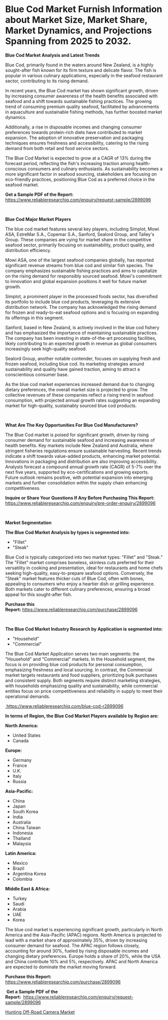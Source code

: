 <p><h1>Blue Cod Market Furnish Information about Market Size, Market Share, Market Dynamics, and Projections Spanning from 2025 to 2032.</h1></p><p><strong>Blue Cod Market Analysis and Latest Trends</strong></p>
<p><p>Blue Cod, primarily found in the waters around New Zealand, is a highly sought-after fish known for its firm texture and delicate flavor. The fish is popular in various culinary applications, especially in the seafood restaurant sector, contributing to its rising demand.</p><p>In recent years, the Blue Cod market has shown significant growth, driven by increasing consumer awareness of the health benefits associated with seafood and a shift towards sustainable fishing practices. The growing trend of consuming premium quality seafood, facilitated by advancements in aquaculture and sustainable fishing methods, has further boosted market dynamics.</p><p>Additionally, a rise in disposable incomes and changing consumer preferences towards protein-rich diets have contributed to market expansion. The adoption of innovative preservation and packaging techniques ensures freshness and accessibility, catering to the rising demand from both retail and food service sectors.</p><p>The Blue Cod Market is expected to grow at a CAGR of 13% during the forecast period, reflecting the fish's increasing traction among health-conscious consumers and culinary enthusiasts. As sustainability becomes a more significant factor in seafood sourcing, stakeholders are focusing on eco-friendly practices, positioning Blue Cod as a preferred choice in the seafood market.</p></p>
<p><strong>Get a Sample PDF of the Report:&nbsp;</strong> <a href="https://www.reliableresearchiq.com/enquiry/request-sample/2899096?utm_campaign=3128&utm_medium=2&utm_source=Github&utm_content=ia&utm_term=15032025&utm_id=blue-cod">https://www.reliableresearchiq.com/enquiry/request-sample/2899096</a></p>
<p>&nbsp;</p>
<p><strong>Blue Cod Major Market Players</strong></p>
<p><p>The blue cod market features several key players, including Simplot, Mowi ASA, EstreMar S.A., Copemar S.A., Sanford, Sealord Group, and Talley's Group. These companies are vying for market share in the competitive seafood sector, primarily focusing on sustainability, product quality, and distribution efficiency.</p><p>Mowi ASA, one of the largest seafood companies globally, has reported significant revenue streams from blue cod and similar fish species. The company emphasizes sustainable fishing practices and aims to capitalize on the rising demand for responsibly sourced seafood. Mowi's commitment to innovation and global expansion positions it well for future market growth.</p><p>Simplot, a prominent player in the processed foods sector, has diversified its portfolio to include blue cod products, leveraging its extensive distribution network. The company has acknowledged the rising demand for frozen and ready-to-eat seafood options and is focusing on expanding its offerings in this segment.</p><p>Sanford, based in New Zealand, is actively involved in the blue cod fishery and has emphasized the importance of maintaining sustainable practices. The company has been investing in state-of-the-art processing facilities, likely contributing to an expected growth in revenue as global consumers increasingly seek high-quality seafood.</p><p>Sealord Group, another notable contender, focuses on supplying fresh and frozen seafood, including blue cod. Its marketing strategies around sustainability and quality have gained traction, aiming to attract a conscientious consumer base.</p><p>As the blue cod market experiences increased demand due to changing dietary preferences, the overall market size is projected to grow. The collective revenues of these companies reflect a rising trend in seafood consumption, with projected annual growth rates suggesting an expanding market for high-quality, sustainably sourced blue cod products.</p></p>
<p>&nbsp;</p>
<p><strong>What Are The Key Opportunities For Blue Cod Manufacturers?</strong></p>
<p><p>The Blue Cod market is poised for significant growth, driven by rising consumer demand for sustainable seafood and increasing awareness of health benefits. Key markets include New Zealand and Australia, where stringent fisheries regulations ensure sustainable harvesting. Recent trends indicate a shift towards value-added products, enhancing market potential. Innovations in packaging and distribution are also improving accessibility. Analysts forecast a compound annual growth rate (CAGR) of 5-7% over the next five years, supported by eco-certifications and growing exports. Future outlook remains positive, with potential expansion into emerging markets and further consolidation within the supply chain enhancing competitiveness.</p></p>
<p><strong>Inquire or Share Your Questions If Any Before Purchasing This Report:</strong> <a href="https://www.reliableresearchiq.com/enquiry/pre-order-enquiry/2899096?utm_campaign=3128&utm_medium=2&utm_source=Github&utm_content=ia&utm_term=15032025&utm_id=blue-cod">https://www.reliableresearchiq.com/enquiry/pre-order-enquiry/2899096</a></p>
<p>&nbsp;</p>
<p><strong>Market Segmentation</strong></p>
<p><strong>The Blue Cod Market Analysis by types is segmented into:</strong></p>
<p><ul><li>"Fillet"</li><li>"Steak"</li></ul></p>
<p><p>Blue Cod is typically categorized into two market types: "Fillet" and "Steak." The "Fillet" market comprises boneless, skinless cuts preferred for their versatility in cooking and presentation, ideal for restaurants and home chefs seeking high-quality, easy-to-prepare seafood options. Conversely, the "Steak" market features thicker cuts of Blue Cod, often with bones, appealing to consumers who enjoy a heartier dish or grilling experience. Both markets cater to different culinary preferences, ensuring a broad appeal for this sought-after fish.</p></p>
<p><strong>Purchase this Report:&nbsp;</strong><a href="https://www.reliableresearchiq.com/purchase/2899096?utm_campaign=3128&utm_medium=2&utm_source=Github&utm_content=ia&utm_term=15032025&utm_id=blue-cod">https://www.reliableresearchiq.com/purchase/2899096</a></p>
<p>&nbsp;</p>
<p><strong>The Blue Cod Market Industry Research by Application is segmented into:</strong></p>
<p><ul><li>"Househeld"</li><li>"Commercial"</li></ul></p>
<p><p>The Blue Cod Market Application serves two main segments: the "Household" and "Commercial" markets. In the Household segment, the focus is on providing blue cod products for personal consumption, emphasizing freshness and local sourcing. In contrast, the Commercial market targets restaurants and food suppliers, prioritizing bulk purchases and consistent supply. Both segments require distinct marketing strategies, with households emphasizing quality and sustainability, while commercial entities focus on price competitiveness and reliability in supply to meet their operational demands.</p></p>
<p><a href="https://www.reliableresearchiq.com/blue-cod-r2899096?utm_campaign=3128&utm_medium=2&utm_source=Github&utm_content=ia&utm_term=15032025&utm_id=blue-cod">&nbsp;https://www.reliableresearchiq.com/blue-cod-r2899096</a></p>
<p><strong>In terms of Region, the Blue Cod Market Players available by Region are:</strong></p>
<p>
    <p> <strong> North America: </strong>
        <ul>
            <li>United States</li>
            <li>Canada</li>
        </ul>
        </p> 
    <p> <strong> Europe: </strong>
        <ul>
            <li>Germany</li>
            <li>France</li>
            <li>U.K.</li>
            <li>Italy</li>
            <li>Russia</li>
        </ul>
        </p> 
    <p> <strong> Asia-Pacific: </strong>
        <ul>
            <li>China</li>
            <li>Japan</li>
            <li>South Korea</li>
            <li>India</li>
            <li>Australia</li>
            <li>China Taiwan</li>
            <li>Indonesia</li>
            <li>Thailand</li>
            <li>Malaysia</li>
        </ul>
        </p> 
    <p> <strong> Latin America: </strong>
        <ul>
            <li>Mexico</li>
            <li>Brazil</li>
            <li>Argentina Korea</li>
            <li>Colombia</li>
        </ul>
        </p> 
    <p> <strong> Middle East & Africa: </strong>
        <ul>
            <li>Turkey</li>
            <li>Saudi</li>
            <li>Arabia</li>
            <li>UAE</li>
            <li>Korea</li>
        </ul>
    </p>
    </p>
<p><p>The blue cod market is experiencing significant growth, particularly in North America and the Asia-Pacific (APAC) regions. North America is projected to lead with a market share of approximately 35%, driven by increasing consumer demand for seafood. The APAC region follows closely, accounting for around 30%, fueled by rising disposable incomes and changing dietary preferences. Europe holds a share of 20%, while the USA and China contribute 10% and 5%, respectively. APAC and North America are expected to dominate the market moving forward.</p></p>
<p><strong>Purchase this Report: </strong><a href="https://www.reliableresearchiq.com/purchase/2899096?utm_campaign=3128&utm_medium=2&utm_source=Github&utm_content=ia&utm_term=15032025&utm_id=blue-cod">https://www.reliableresearchiq.com/purchase/2899096</a></p>
<p>&nbsp;<strong>Get a Sample PDF of the Report:&nbsp;&nbsp;</strong><a href="https://www.reliableresearchiq.com/enquiry/request-sample/2899096?utm_campaign=3128&utm_medium=2&utm_source=Github&utm_content=ia&utm_term=15032025&utm_id=blue-cod">https://www.reliableresearchiq.com/enquiry/request-sample/2899096</a></p>
<p><strong></strong></p>
<p><p><a href="https://github.com/micbotam/Market-Research-Report-List-1/blob/main/hunting-off-road-camera-market.md?utm_campaign=3128&utm_medium=2&utm_source=Github&utm_content=ia&utm_term=15032025&utm_id=blue-cod">Hunting Off-Road Camera Market</a></p></p>